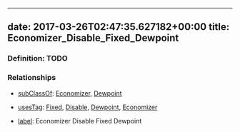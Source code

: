 
---
date: 2017-03-26T02:47:35.627182+00:00
title: Economizer_Disable_Fixed_Dewpoint
---
### Definition: TODO

### Relationships

* [subClassOf](http://www.w3.org/2000/01/rdf-schema#subClassOf): [Economizer](https://brickschema.org/schema/1.0/Brick#Economizer), [Dewpoint](https://brickschema.org/schema/1.0/Brick#Dewpoint)

* [usesTag](https://brickschema.org/schema/1.0/BrickFrame#usesTag): [Fixed](https://brickschema.org/schema/1.0/BrickTag#Fixed), [Disable](https://brickschema.org/schema/1.0/BrickTag#Disable), [Dewpoint](https://brickschema.org/schema/1.0/BrickTag#Dewpoint), [Economizer](https://brickschema.org/schema/1.0/BrickTag#Economizer)

* [label](http://www.w3.org/2000/01/rdf-schema#label): Economizer Disable Fixed Dewpoint

